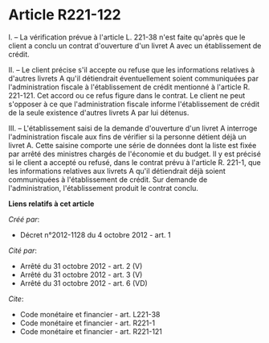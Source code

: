 # Article R221-122

I. – La vérification prévue à l'article L. 221-38 n'est faite qu'après que le client a conclu un contrat d'ouverture d'un
livret A avec un établissement de crédit.

II. – Le client précise s'il accepte ou refuse que les informations relatives à d'autres livrets A qu'il détiendrait
éventuellement soient communiquées par l'administration fiscale à l'établissement de crédit mentionné à l'article R. 221-121.
Cet accord ou ce refus figure dans le contrat. Le client ne peut s'opposer à ce que l'administration fiscale informe
l'établissement de crédit de la seule existence d'autres livrets A par lui détenus.

III. – L'établissement saisi de la demande d'ouverture d'un livret A interroge l'administration fiscale aux fins de vérifier
si la personne détient déjà un livret A. Cette saisine comporte une série de données dont la liste est fixée par arrêté des
ministres chargés de l'économie et du budget. Il y est précisé si le client a accepté ou refusé, dans le contrat prévu à
l'article R. 221-1, que les informations relatives aux livrets A qu'il détiendrait déjà soient communiquées à l'établissement
de crédit. Sur demande de l'administration, l'établissement produit le contrat conclu.

**Liens relatifs à cet article**

_Créé par_:

  - Décret n°2012-1128 du 4 octobre 2012 - art. 1

_Cité par_:

  - Arrêté du 31 octobre 2012 - art. 2 (V)
  - Arrêté du 31 octobre 2012 - art. 3 (V)
  - Arrêté du 31 octobre 2012 - art. 6 (VD)

_Cite_:

  - Code monétaire et financier - art. L221-38
  - Code monétaire et financier - art. R221-1
  - Code monétaire et financier - art. R221-121
